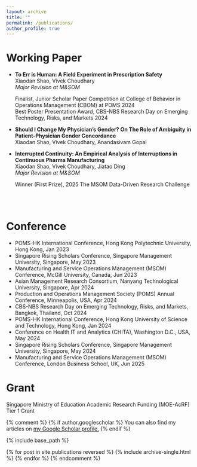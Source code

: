 ```yaml
---
layout: archive
title: ""
permalink: /publications/
author_profile: true
---
```


Working Paper
==============
- **To Err is Human: A Field Experiment in Prescription Safety** <br/>
  Xiaodan Shao, Vivek Choudhary <br/>
  *Major Revision at M&SOM*
  
  Finalist, Junior Scholar Paper Competition at College of Behavior in Operations Management (CBOM) at POMS 2024 <br/>
  Best Poster Presentation Award, CBS-NBS Research Day on Emerging Technology, Risks, and Markets 2024


- **Should I Change My Physician’s Gender? On The Role of Ambiguity in Patient-Physician Gender Concordance** <br/>
  Xiaodan Shao, Vivek Choudhary, Anandasivam Gopal

 
- **Interrupted Continuity: An Empirical Analysis of Interruptions in Continuous Pharma Manufacturing** <br/>
  Xiaodan Shao, Vivek Choudhary, Jiatao Ding<br/>
  *Major Revision at M&SOM* 
  
  Winner (First Prize), 2025 The MSOM Data-Driven Research Challenge

<br/>
<br/>

Conference
==============
  - POMS-HK International Conference, Hong Kong Polytechnic University, Hong Kong, Jan 2023 
  - Singapore Rising Scholars Conference, Singapore Management University, Singapore, May 2023
  - Manufacturing and Service Operations Management (MSOM) Conference, McGill University, Canada, Jun 2023
  - Asian Management Research Consortium, Nanyang Technological University, Singapore, Apr 2024
  - Production and Operations Management Society (POMS) Annual Conference, Minneapolis, USA, Apr 2024
  - CBS-NBS Research Day on Emerging Technology, Risks, and Markets, Bangkok, Thailand, Oct 2024
  - POMS-HK International Conference, Hong Kong University of Science and Technology, Hong Kong, Jan 2024
  - Conference on Health IT and Analytics (CHITA), Washington D.C., USA, May 2024
  - Singapore Rising Scholars Conference, Singapore Management University, Singapore, May 2024
  - Manufacturing and Service Operations Management (MSOM) Conference, London Business School, UK, Jun 2025


Grant
==============
Singapore Ministry of Education Academic Research Funding (MOE-AcRF) Tier 1 Grant

{% comment %}
{% if author.googlescholar %}
  You can also find my articles on <u><a href="{{author.googlescholar}}">my Google Scholar profile</a>.</u>
{% endif %}

{% include base_path %}

{% for post in site.publications reversed %}
  {% include archive-single.html %}
{% endfor %}
{% endcomment %}
